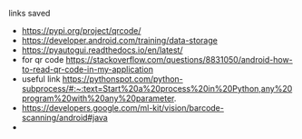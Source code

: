 links saved
- https://pypi.org/project/qrcode/
- https://developer.android.com/training/data-storage
- https://pyautogui.readthedocs.io/en/latest/
- for qr code https://stackoverflow.com/questions/8831050/android-how-to-read-qr-code-in-my-application
- useful link https://pythonspot.com/python-subprocess/#:~:text=Start%20a%20process%20in%20Python,any%20program%20with%20any%20parameter.
- https://developers.google.com/ml-kit/vision/barcode-scanning/android#java
- 